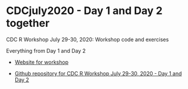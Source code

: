 # CDCjuly2020 - Day 1 and Day 2 together

CDC R Workshop July 29-30, 2020: Workshop code and exercises

Everything from Day 1 and Day 2

* [Website for workshop](https://melindahiggins2000.github.io/CDC_RWorkshop_29_30july2020/)

* [Github repository for CDC R Workshop July 29-30, 2020 - Day 1 and Day 2](https://github.com/melindahiggins2000/CDCjuly2020_day12)